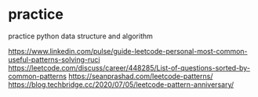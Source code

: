# practice

practice python data structure and algorithm


https://www.linkedin.com/pulse/guide-leetcode-personal-most-common-useful-patterns-solving-ruci
https://leetcode.com/discuss/career/448285/List-of-questions-sorted-by-common-patterns
https://seanprashad.com/leetcode-patterns/
https://blog.techbridge.cc/2020/07/05/leetcode-pattern-anniversary/

